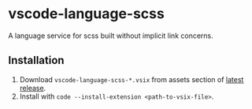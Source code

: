 # vscode-language-scss

A language service for scss built without implicit link concerns.

## Installation

1. Download `vscode-language-scss-*.vsix` from assets section of [latest release](https://github.com/hscheue/vscode-language-scss/releases).
2. Install with `code --install-extension <path-to-vsix-file>`.

